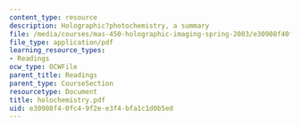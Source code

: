 ```yaml
---
content_type: resource
description: Holographic?photochemistry, a summary
file: /media/courses/mas-450-holographic-imaging-spring-2003/e30908f40fc49f2ee3f4bfa1c1d0b5ed_holochemistry.pdf
file_type: application/pdf
learning_resource_types:
- Readings
ocw_type: OCWFile
parent_title: Readings
parent_type: CourseSection
resourcetype: Document
title: holochemistry.pdf
uid: e30908f4-0fc4-9f2e-e3f4-bfa1c1d0b5ed
---
```

